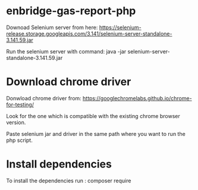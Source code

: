 # enbridge-gas-report-php

Downoad Selenium server from here: https://selenium-release.storage.googleapis.com/3.141/selenium-server-standalone-3.141.59.jar

Run the selenium server with command:  java -jar selenium-server-standalone-3.141.59.jar


# Download chrome driver

Donwload chrome driver from: https://googlechromelabs.github.io/chrome-for-testing/

Look for the one which is compatible with the existing chrome browser version. 


Paste selenium jar and driver in the same path where you want to run the php script. 

# Install dependencies

To install the dependencies run : composer require 